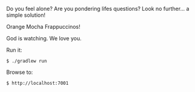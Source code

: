 Do you feel alone?
Are you pondering lifes questions?
Look no further... a simple solution!

Orange Mocha Frappuccinos! 

God is watching. We love you.

Run it:

    $ ./gradlew run
    
Browse to:

    $ http://localhost:7001